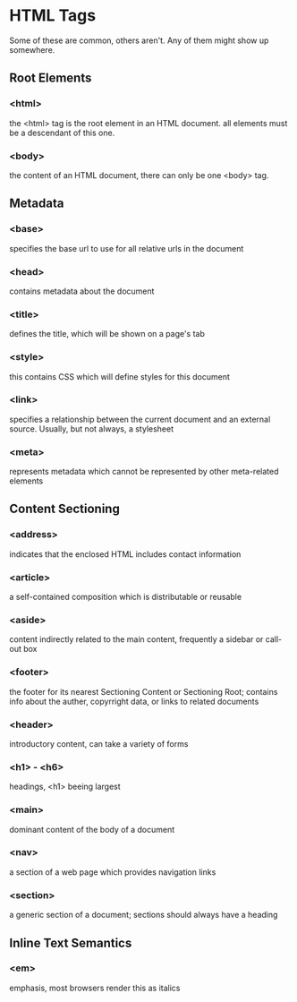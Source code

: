 # HTML Tags

Some of these are common, others aren't. Any of them might show up somewhere.

## Root Elements

### \<html\>
the \<html\> tag is the root element in an HTML document. all elements must be a descendant of this one.

### \<body\>
the content of an HTML document, there can only be one \<body\> tag.

## Metadata

### \<base\>
specifies the base url to use for all relative urls in the document

### \<head\>
contains metadata about the document

### \<title\>
defines the title, which will be shown on a page's tab

### \<style\>
this contains CSS which will define styles for this document

### \<link\>
specifies a relationship between the current document and an external source. Usually, but not always, a stylesheet

### \<meta\>
represents metadata which cannot be represented by other meta-related elements

## Content Sectioning

### \<address\>
indicates that the enclosed HTML includes contact information

### \<article\>
a self-contained composition which is distributable or reusable

### \<aside\>
content indirectly related to the main content, frequently a sidebar or call-out box

### \<footer\>
the footer for its nearest Sectioning Content or Sectioning Root; contains info about the auther, copyrright data, or links to related documents

### \<header\>
introductory content, can take a variety of forms

### \<h1\> - \<h6\>
headings, \<h1\> beeing largest

### \<main\>
dominant content of the body of a document

### \<nav\>
a section of a web page which provides navigation links

### \<section\>
a generic section of a document; sections should always have a heading

## Inline Text Semantics

### \<em\>
emphasis, most browsers render this as italics
